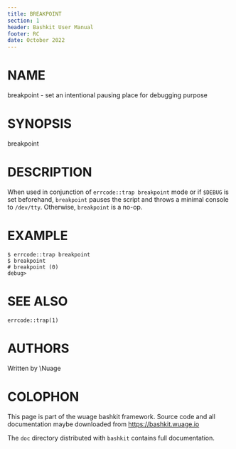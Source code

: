```yaml
---
title: BREAKPOINT
section: 1
header: Bashkit User Manual
footer: RC
date: October 2022
---
```

# NAME

breakpoint - set an intentional pausing place for debugging purpose

# SYNOPSIS

breakpoint

# DESCRIPTION

When used in conjunction of `errcode::trap breakpoint` mode or if
`$DEBUG` is set beforehand, `breakpoint` pauses the script and
throws a minimal console to `/dev/tty`. Otherwise,
`breakpoint` is a no-op.

# EXAMPLE

    $ errcode::trap breakpoint
    $ breakpoint
    # breakpoint (0)
    debug>

# SEE ALSO

`errcode::trap(1)`

# AUTHORS
Written by \\Nuage

# COLOPHON
This page is part of the wuage bashkit framework. Source code and all
documentation maybe downloaded from <https://bashkit.wuage.io>

The `doc` directory distributed with `bashkit` contains full documentation.
